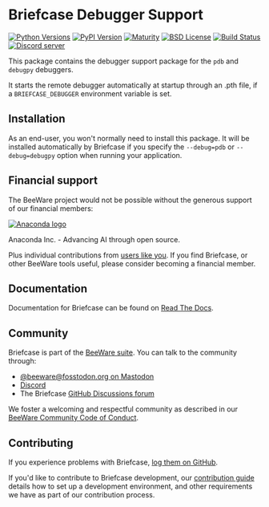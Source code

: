 # Briefcase Debugger Support
[![Python Versions](https://img.shields.io/pypi/pyversions/briefcase-debugger.svg)](https://pypi.python.org/pypi/briefcase-debugger)
[![PyPI Version](https://img.shields.io/pypi/v/briefcase-debugger.svg)](https://pypi.python.org/pypi/briefcase-debugger)
[![Maturity](https://img.shields.io/pypi/status/briefcase-debugger.svg)](https://pypi.python.org/pypi/briefcase-debugger)
[![BSD License](https://img.shields.io/pypi/l/briefcase-debugger.svg)](https://github.com/beeware/briefcase/blob/main/debugger/LICENSE)
[![Build Status](https://github.com/beeware/briefcase/workflows/CI/badge.svg?branch=main)](https://github.com/beeware/briefcase/actions)
[![Discord server](https://img.shields.io/discord/836455665257021440?label=Discord%20Chat&logo=discord&style=plastic)](https://beeware.org/bee/chat/)

This package contains the debugger support package for the `pdb` and `debugpy` debuggers.

It starts the remote debugger automatically at startup through an .pth file, if a `BRIEFCASE_DEBUGGER` environment variable is set.

## Installation
As an end-user, you won't normally need to install this package. It will be installed automatically by Briefcase if you specify the `--debug=pdb` or `--debug=debugpy` option when running your application.

## Financial support

The BeeWare project would not be possible without the generous support
of our financial members:

[![Anaconda logo](https://beeware.org/community/members/anaconda/anaconda-large.png)](https://anaconda.com/)

Anaconda Inc. - Advancing AI through open source.

Plus individual contributions from [users like
you](https://beeware.org/community/members/). If you find Briefcase, or
other BeeWare tools useful, please consider becoming a financial member.

## Documentation

Documentation for Briefcase can be found on [Read The
Docs](https://briefcase.readthedocs.io).

## Community

Briefcase is part of the [BeeWare suite](https://beeware.org). You can
talk to the community through:

- [@beeware@fosstodon.org on Mastodon](https://fosstodon.org/@beeware)
- [Discord](https://beeware.org/bee/chat/)
- The Briefcase [GitHub Discussions
  forum](https://github.com/beeware/briefcase/discussions)

We foster a welcoming and respectful community as described in our
[BeeWare Community Code of
Conduct](https://beeware.org/community/behavior/).

## Contributing

If you experience problems with Briefcase, [log them on
GitHub](https://github.com/beeware/briefcase/issues).

If you'd like to contribute to Briefcase development, our [contribution
guide](https://briefcase.readthedocs.io/en/latest/how-to/contribute/index.html)
details how to set up a development environment, and other requirements
we have as part of our contribution process.
